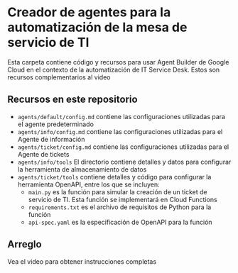# Creador de agentes para la automatización de la mesa de servicio de TI
Esta carpeta contiene código y recursos para usar Agent Builder de Google Cloud en el contexto de la automatización de IT Service Desk. Estos son recursos complementarios al video

## Recursos en este repositorio
* `agents/default/config.md` contiene las configuraciones utilizadas para el agente predeterminado
* `agents/info/config.md` contiene las configuraciones utilizadas para el Agente de información
* `agents/ticket/config.md` contiene las configuraciones utilizadas para el Agente de tickets
* `agents/info/tools` El directorio contiene detalles y datos para configurar la herramienta de almacenamiento de datos
* `agents/ticket/tools` contiene detalles y código para configurar la herramienta OpenAPI, entre los que se incluyen:
  * `main.py` es la función para simular la creación de un ticket de servicio de TI. Esta función se implementará en Cloud Functions
  * `requirements.txt` es el archivo de requisitos de Python para la función
  * `api-spec.yaml` es la especificación de OpenAPI para la función

## Arreglo
Vea el video para obtener instrucciones completas